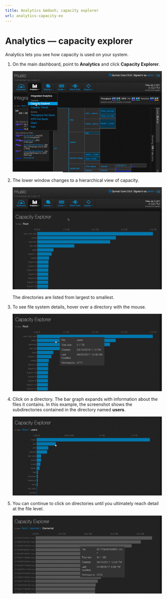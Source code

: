 ```yaml
---
title: Analytics &mdash; capacity explorer
url: analytics-capacity-ex
---
```

# Analytics &mdash; capacity explorer
Analytics lets you see how capacity is used on your system.

1. On the main dashboard, point to **Analytics** and click **Capacity Explorer**.

    ![Capacity Explorer Select](images/a-ce-main.png)

2. The lower window changes to a hierarchical view of capacity.

    ![Capacity Explorer Detail](images/a-ce-clicked.png)

    The directories are listed from largest to smallest.

3. To see file system details, hover over a directory with the mouse.

    ![Capacity Explorer Directory Details](images/a-ce-directory-hover.png)

4. Click on a directory. The bar graph expands with information about the files it contains. In this example, the screenshot shows the subdirectories contained in the directory named **users**.

    ![Capacity Explorer Directory “/users” Details](images/a-ce-users-detail.png)

5. You can continue to click on directories until you ultimately reach detail at the file level.

    ![Capacity Explorer - File Detail](images/a-ce-file-detail.png)







